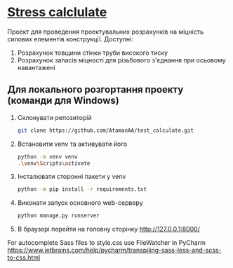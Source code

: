 # [Stress calclulate](https://stress-calculate.herokuapp.com)
Проект для проведення проектувальних розрахунків на міцність силових елементів конструкції.
Доступні:
1. Розрахунок товщини стінки труби високого тиску
2. Розрахунок запасів міцності для різьбового з'єднання при осьовому навантажені



## Для локального розгортання проекту (команди для Windows)

1. Склонувати репозиторій
    ```bash    
    git clone https://github.com/AtamanAA/test_calculate.git
    ```
2. Встановити venv та активувати його
    ```bash
    python -m venv venv
   .\venv\Scripts\activate    
    ```
3. Інсталювати сторонні пакети у venv
    ```bash
    python -m pip install -r requirements.txt    
    ```
4. Виконати запуск основного web-серверу
    ```bash
    python manage.py runserver   
    ```
5. В браузері перейти на головну сторінку
    http://127.0.0.1:8000/


For autocomplete Sass files to style.css use FileWatcher in PyCharm
https://www.jetbrains.com/help/pycharm/transpiling-sass-less-and-scss-to-css.html